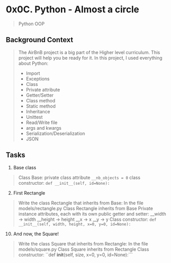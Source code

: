 # 0x0C. Python - Almost a circle
> Python OOP

## Background Context
> The AirBnB project is a big part of the Higher level curriculum. This project will help you be ready for it.
> In this project, I used everything about Python:
> - Import
> - Exceptions
> - Class
> - Private attribute
> - Getter/Setter
> - Class method
> - Static method
> - Inheritance
> - Unittest
> - Read/Write file
> - args and kwargs
> - Serialization/Deserialization
> - JSON

## Tasks
1. Base class
> Class Base:
> private class attribute ```__nb_objects = 0```
> class constructor: ```def __init__(self, id=None):```


2. First Rectangle
> Write the class Rectangle that inherits from Base:
> In the file models/rectangle.py
> Class Rectangle inherits from Base
> Private instance attributes, each with its own public getter and setter:
> __width -> width
> __height -> height
> __x -> x
> __y -> y
> Class constructor: ```def __init__(self, width, height, x=0, y=0, id=None):```


10. And now, the Square!
> Write the class Square that inherits from Rectangle:
> In the file models/square.py
> Class Square inherits from Rectangle
> Class constructor: ``def __init__(self, size, x=0, y=0, id=None):```

